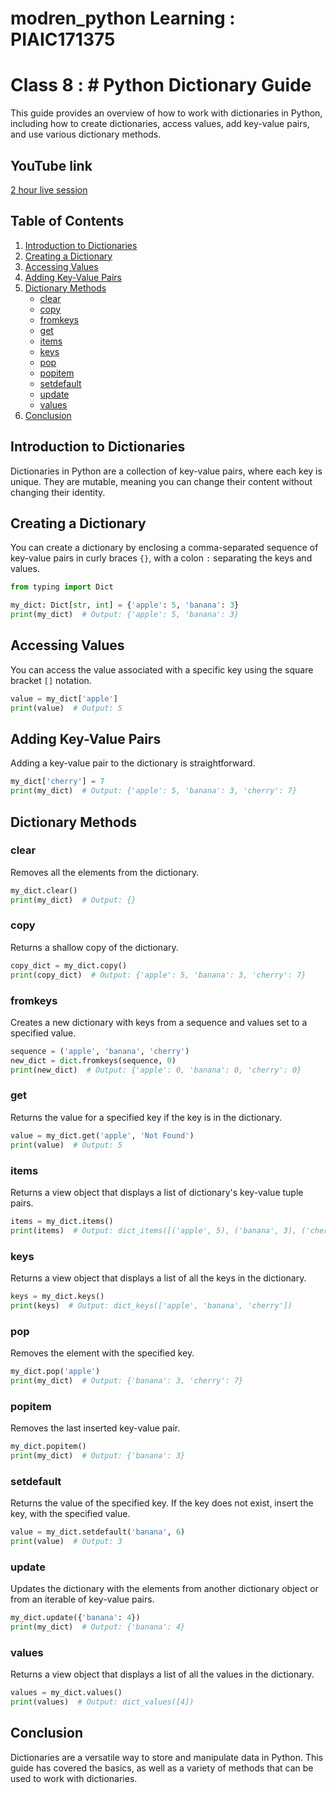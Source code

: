 # modren_python Learning : PIAIC171375

# Class 8 :  # Python Dictionary Guide

This guide provides an overview of how to work with dictionaries in Python, including how to create dictionaries, access values, add key-value pairs, and use various dictionary methods.

## YouTube link
[2 hour live session](https://youtube.com/live/5HswPZa8iDA)

## Table of Contents
1. [Introduction to Dictionaries](#introduction-to-dictionaries)
2. [Creating a Dictionary](#creating-a-dictionary)
3. [Accessing Values](#accessing-values)
4. [Adding Key-Value Pairs](#adding-key-value-pairs)
5. [Dictionary Methods](#dictionary-methods)
    - [clear](#clear)
    - [copy](#copy)
    - [fromkeys](#fromkeys)
    - [get](#get)
    - [items](#items)
    - [keys](#keys)
    - [pop](#pop)
    - [popitem](#popitem)
    - [setdefault](#setdefault)
    - [update](#update)
    - [values](#values)
6. [Conclusion](#conclusion)

## Introduction to Dictionaries
Dictionaries in Python are a collection of key-value pairs, where each key is unique. They are mutable, meaning you can change their content without changing their identity.

## Creating a Dictionary
You can create a dictionary by enclosing a comma-separated sequence of key-value pairs in curly braces `{}`, with a colon `:` separating the keys and values.

```python
from typing import Dict

my_dict: Dict[str, int] = {'apple': 5, 'banana': 3}
print(my_dict)  # Output: {'apple': 5, 'banana': 3}
```

## Accessing Values
You can access the value associated with a specific key using the square bracket `[]` notation.

```python
value = my_dict['apple']
print(value)  # Output: 5
```

## Adding Key-Value Pairs
Adding a key-value pair to the dictionary is straightforward.

```python
my_dict['cherry'] = 7
print(my_dict)  # Output: {'apple': 5, 'banana': 3, 'cherry': 7}
```

## Dictionary Methods
### clear
Removes all the elements from the dictionary.

```python
my_dict.clear()
print(my_dict)  # Output: {}
```

### copy
Returns a shallow copy of the dictionary.

```python
copy_dict = my_dict.copy()
print(copy_dict)  # Output: {'apple': 5, 'banana': 3, 'cherry': 7}
```

### fromkeys
Creates a new dictionary with keys from a sequence and values set to a specified value.

```python
sequence = ('apple', 'banana', 'cherry')
new_dict = dict.fromkeys(sequence, 0)
print(new_dict)  # Output: {'apple': 0, 'banana': 0, 'cherry': 0}
```

### get
Returns the value for a specified key if the key is in the dictionary.

```python
value = my_dict.get('apple', 'Not Found')
print(value)  # Output: 5
```

### items
Returns a view object that displays a list of dictionary's key-value tuple pairs.

```python
items = my_dict.items()
print(items)  # Output: dict_items([('apple', 5), ('banana', 3), ('cherry', 7)])
```

### keys
Returns a view object that displays a list of all the keys in the dictionary.

```python
keys = my_dict.keys()
print(keys)  # Output: dict_keys(['apple', 'banana', 'cherry'])
```

### pop
Removes the element with the specified key.

```python
my_dict.pop('apple')
print(my_dict)  # Output: {'banana': 3, 'cherry': 7}
```

### popitem
Removes the last inserted key-value pair.

```python
my_dict.popitem()
print(my_dict)  # Output: {'banana': 3}
```

### setdefault
Returns the value of the specified key. If the key does not exist, insert the key, with the specified value.

```python
value = my_dict.setdefault('banana', 6)
print(value)  # Output: 3
```

### update
Updates the dictionary with the elements from another dictionary object or from an iterable of key-value pairs.

```python
my_dict.update({'banana': 4})
print(my_dict)  # Output: {'banana': 4}
```

### values
Returns a view object that displays a list of all the values in the dictionary.

```python
values = my_dict.values()
print(values)  # Output: dict_values([4])
```

## Conclusion
Dictionaries are a versatile way to store and manipulate data in Python. This guide has covered the basics, as well as a variety of methods that can be used to work with dictionaries.